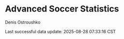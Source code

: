 # Advanced Soccer Statistics
Denis Ostroushko

<!-- gfm -->

Last successful data update: 2025-08-28 07:33:16 CST
